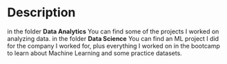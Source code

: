 # Description
in the folder **Data Analytics** You can find some of the projects I worked on analyzing data. 
in the folder **Data Science** You can find an ML project I did for the company I worked for, plus everything I worked on in the bootcamp to learn about Machine Learning and some practice datasets.
